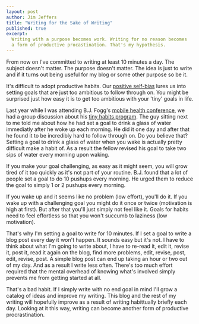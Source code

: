 ```yaml
---
layout: post
author: Jim Jeffers
title: "Writing for the Sake of Writing"
published: true
excerpt:
  Writing with a purpose becomes work. Writing for no reason becomes
  a form of productive procastination. That's my hypothesis.
---
```


From now on I've committed to writing at least 10 minutes a day. The subject  doesn't matter. The purpose doesn't matter. The idea is just to write and if it turns out being useful for my blog or some other purpose so be it.

It's difficult to adopt productive habits. Our [positive self-bias](http://www.scientificamerican.com/article.cfm?id=you-are-less-beautiful-than-you-think) lures us into setting goals that are just too ambitious to follow through on. You might be surprised just how easy it is to get too ambitious with your 'tiny' goals in life.

Last year while I was attending B.J. Fogg's [mobile health conference](http://www.mobilehealth.net), we had a group discussion about his [tiny habits program](http://tinyhabits.com). The guy sitting next to me told me about how he had set a goal to drink a glass of water immediatly after he woke up each morning. He did it one day and after that he found it to be incredibly hard to follow through on. Do you believe that? Setting a goal to drink a glass of water when you wake is actually pretty difficult make a habit of. As a result the fellow revised his goal to take two sips of water every morning upon waking.

If you make your goal challenging, as easy as it might seem, you  will grow tired of it too quickly as it's not part of your routine. B.J. found that a lot of people set a goal to do 10 pushups every morning. He urged them to reduce the goal to simply 1 or 2 pushups every morning.

If you wake up and it seems like no problem (low effort), you'll do it. If you wake up with a challenging goal you might do it once or twice (motivation is high at first). But after that you'll just simply not feel like it. Goals for habits need to feel effortless so that you won't succumb to laziness (low motivation).

That's why I'm setting a goal to write for 10 minutes. If I set a goal to write a blog post every day it won't happen. It sounds easy but it's not. I have to think about what I'm going to write about, I have to re-read it, edit it, revise it, post it, read it again on the blog, find more problems, edit, revise, post, edit, revise, post. A simple blog post can end up taking an hour or two out of my day. And as a result I write less often. There's too much effort required that the mental overhead of knowing what's involved simply prevents me from getting started at all.

That's a bad habit. If I simply write with no end goal in mind I'll grow a catalog of ideas and improve my writing. This blog and the rest of my writing will hopefully improve as a result of writing habittually briefly each day. Looking at it this way, writing can become another form of productive procrastination.